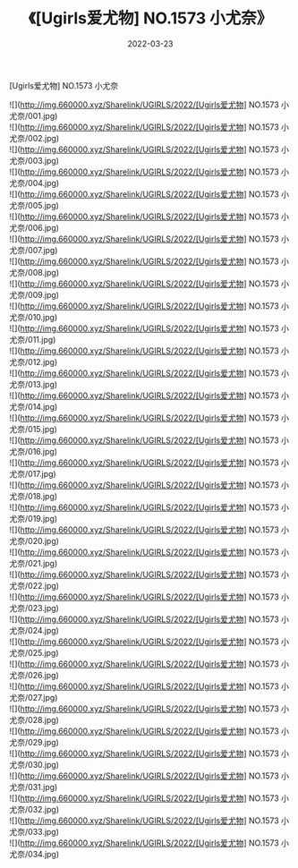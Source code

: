 ﻿---
layout: post
title:  《[Ugirls爱尤物] NO.1573 小尤奈》
date:   2022-03-23
img: http://img.660000.xyz/Sharelink/UGIRLS/2022/[Ugirls爱尤物] NO.1573 小尤奈/000.jpg
categories: [美女, 清纯, 唯美]
---

[Ugirls爱尤物] NO.1573 小尤奈

 ![](http://img.660000.xyz/Sharelink/UGIRLS/2022/[Ugirls爱尤物] NO.1573 小尤奈/001.jpg) <br>![](http://img.660000.xyz/Sharelink/UGIRLS/2022/[Ugirls爱尤物] NO.1573 小尤奈/002.jpg) <br>![](http://img.660000.xyz/Sharelink/UGIRLS/2022/[Ugirls爱尤物] NO.1573 小尤奈/003.jpg) <br>![](http://img.660000.xyz/Sharelink/UGIRLS/2022/[Ugirls爱尤物] NO.1573 小尤奈/004.jpg) <br>![](http://img.660000.xyz/Sharelink/UGIRLS/2022/[Ugirls爱尤物] NO.1573 小尤奈/005.jpg) <br>![](http://img.660000.xyz/Sharelink/UGIRLS/2022/[Ugirls爱尤物] NO.1573 小尤奈/006.jpg) <br>![](http://img.660000.xyz/Sharelink/UGIRLS/2022/[Ugirls爱尤物] NO.1573 小尤奈/007.jpg) <br>![](http://img.660000.xyz/Sharelink/UGIRLS/2022/[Ugirls爱尤物] NO.1573 小尤奈/008.jpg) <br>![](http://img.660000.xyz/Sharelink/UGIRLS/2022/[Ugirls爱尤物] NO.1573 小尤奈/009.jpg) <br>![](http://img.660000.xyz/Sharelink/UGIRLS/2022/[Ugirls爱尤物] NO.1573 小尤奈/010.jpg) <br>![](http://img.660000.xyz/Sharelink/UGIRLS/2022/[Ugirls爱尤物] NO.1573 小尤奈/011.jpg) <br>![](http://img.660000.xyz/Sharelink/UGIRLS/2022/[Ugirls爱尤物] NO.1573 小尤奈/012.jpg) <br>![](http://img.660000.xyz/Sharelink/UGIRLS/2022/[Ugirls爱尤物] NO.1573 小尤奈/013.jpg) <br>![](http://img.660000.xyz/Sharelink/UGIRLS/2022/[Ugirls爱尤物] NO.1573 小尤奈/014.jpg) <br>![](http://img.660000.xyz/Sharelink/UGIRLS/2022/[Ugirls爱尤物] NO.1573 小尤奈/015.jpg) <br>![](http://img.660000.xyz/Sharelink/UGIRLS/2022/[Ugirls爱尤物] NO.1573 小尤奈/016.jpg) <br>![](http://img.660000.xyz/Sharelink/UGIRLS/2022/[Ugirls爱尤物] NO.1573 小尤奈/017.jpg) <br>![](http://img.660000.xyz/Sharelink/UGIRLS/2022/[Ugirls爱尤物] NO.1573 小尤奈/018.jpg) <br>![](http://img.660000.xyz/Sharelink/UGIRLS/2022/[Ugirls爱尤物] NO.1573 小尤奈/019.jpg) <br>![](http://img.660000.xyz/Sharelink/UGIRLS/2022/[Ugirls爱尤物] NO.1573 小尤奈/020.jpg) <br>![](http://img.660000.xyz/Sharelink/UGIRLS/2022/[Ugirls爱尤物] NO.1573 小尤奈/021.jpg) <br>![](http://img.660000.xyz/Sharelink/UGIRLS/2022/[Ugirls爱尤物] NO.1573 小尤奈/022.jpg) <br>![](http://img.660000.xyz/Sharelink/UGIRLS/2022/[Ugirls爱尤物] NO.1573 小尤奈/023.jpg) <br>![](http://img.660000.xyz/Sharelink/UGIRLS/2022/[Ugirls爱尤物] NO.1573 小尤奈/024.jpg) <br>![](http://img.660000.xyz/Sharelink/UGIRLS/2022/[Ugirls爱尤物] NO.1573 小尤奈/025.jpg) <br>![](http://img.660000.xyz/Sharelink/UGIRLS/2022/[Ugirls爱尤物] NO.1573 小尤奈/026.jpg) <br>![](http://img.660000.xyz/Sharelink/UGIRLS/2022/[Ugirls爱尤物] NO.1573 小尤奈/027.jpg) <br>![](http://img.660000.xyz/Sharelink/UGIRLS/2022/[Ugirls爱尤物] NO.1573 小尤奈/028.jpg) <br>![](http://img.660000.xyz/Sharelink/UGIRLS/2022/[Ugirls爱尤物] NO.1573 小尤奈/029.jpg) <br>![](http://img.660000.xyz/Sharelink/UGIRLS/2022/[Ugirls爱尤物] NO.1573 小尤奈/030.jpg) <br>![](http://img.660000.xyz/Sharelink/UGIRLS/2022/[Ugirls爱尤物] NO.1573 小尤奈/031.jpg) <br>![](http://img.660000.xyz/Sharelink/UGIRLS/2022/[Ugirls爱尤物] NO.1573 小尤奈/032.jpg) <br>![](http://img.660000.xyz/Sharelink/UGIRLS/2022/[Ugirls爱尤物] NO.1573 小尤奈/033.jpg) <br>![](http://img.660000.xyz/Sharelink/UGIRLS/2022/[Ugirls爱尤物] NO.1573 小尤奈/034.jpg) <br>